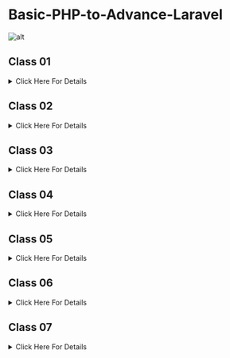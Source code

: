 # Basic-PHP-to-Advance-Laravel
![alt](https://github.com/bdsuman/help/blob/main/php-laravel-mysql-sample.png)

## Class 01

<details>
<summary>Click Here For Details</summary>

##  Github

- What is Git & Github

- Why need Git & Github

- Git bash Downloads & Installation

- Create an Account on Github

- Create project Local to Online

- Create Project Online

- How to fork any github project from another account.

### IDE / Code Editor

- Vs Code Downloads

- Vs Code Editor keyboard shortcuts

- Important Package installation

## Class Resource

### From the very beginning, we have to know about git & github to showcase our daily practice and work for future use.
### And secondly we have to know about vs keyboard shortcuts to save our time in coding, and install essential packages for extra facilities in vs code.


- Git bash Downloads - https://git-scm.com/downloads 

- Create your github account - https://github.com/ 

- Create project Local to Online - https://github.com/rafiswe/Github-Tutorial/blob/master/Create-local-to-online.txt

- Create Project Online - https://github.com/rafiswe/Github-Tutorial/blob/master/Create-online-repository.txt

- Vs Code Downloads - https://code.visualstudio.com/download 

- Vs Code Editor keyboard shortcuts -  https://code.visualstudio.com/shortcuts/keyboard-shortcuts-windows.pdf 

### Important Package installation

- Html snippet

- Html css support

- Intellisense for css class names in html

- Auto close tag

- Auto rename tag

- Beautify

- Bracket pair colorizer

- Php intellisense

- Php namespace resolver

- Alignment

</details> 

## Class 02

<details>
<summary>Click Here For Details </summary>

### PHP Language.

- History of php

- How does php work

- Power of php

### Environment setup, Code Structure & Run Code

- Server setup

- Code syntax & run code 

- How to write Php code in html.

### Variable

- What is Variable?

- Declaration rules of common variables.

- Declaration rules of Constant variables.

- Different between variable & constant.

### Print Way

- Concat string, inverted comma.

- echo, Printf, sprintf

### Different types of Data types


- Most commonly used scalar (মৌলিক) data types - (String, Integer, float, Boolean)

- Compound (যৌগিক) data types - (Array, Object)

- Null, Resource

## Resource

### Please search by keyword which is given on overview and know more from google. Here is just the w3school link. You can learn more from javatpoint, tutorialspoint etc.


- A variable starts with the $ sign, followed by the name of the variable

- A variable name must start with a letter or the underscore character

- A variable name cannot start with a number

- A variable name can only contain alpha-numeric characters and underscores (A-z, 0-9, and _ )

- Variable names are case-sensitive ($age and $AGE are two different variables)

- Ref. Link Variable - https://www.w3schools.com/php/php_variables.asp 

### Declaration rules of constant variables:

- define(name, value, case-insensitive)

- name: Specifies the name of the constant

- value: Specifies the value of the constant

- case-insensitive: Specifies whether the constant name should be case-insensitive. Default is false

- Ref. Link Variable - https://www.w3schools.com/php/php_constants.asp 

- Echo & Print - https://www.c-sharpcorner.com/UploadFile/051e29/types-of-print-function-in-php/ 

- Data types - https://www.w3schools.com/php/php_datatypes.asp 

</details>

## Class 03

<details>
<summary>Click Here For Details</summary>

## Operators and its types in php

### Arithmetic (গাণিতিক অপারেটর) 
>Arithmetic operators are used to perform arithmetic on numbers:

    | Operator | Description                  |
    | -------- | ---------------------------- |
    | +        | Addition                     |
    | -        | Subtraction                  |
    | *        | Multiplication               |
    | **       | Exponentiation               |
    | /        | Division                     |
    | %        | Modulus (Division Remainder) |
    | ++       | Increment                    |
    | --       | Decrement                    |

### Assignment (নির্ধারণ অপারেটর)

> =, +=, -=, *=, /=

### Comparison (তুলনা)

> ==, !=, ===, !==, < (less), > (greater), <=, >=

### Increment / decrement

> ++a, a++, --a, a-- 

### Logical and others

> !, &&, || 

### Statements

- If

- Else

- Else if

- Switch

## Resource

### Operators and its types in php

### Arithmetic (গাণিতিক অপারেটর) 

- R Link: https://www.javatpoint.com/php-operators#Arithmetic 

### Assignment (নির্ধারণ অপারেটর)

- https://www.javatpoint.com/php-operators#Assignment 

### Comparison (তুলনা)

- R Link: https://www.javatpoint.com/php-operators#Comparison 

### Increment / decrement

- R Link: https://www.php.net/manual/en/language.operators.increment.php 

### Logical and others

- Link: https://www.javatpoint.com/php-operators#Logical 

</details>

## Class 04

<details>
<summary>Click Here For Details</summary>

## loop

- Operator: Increment (++) and Decrement (--)

- For Loop

- While loop

- Do while

- Foreach

## Resource
### Operator: Increment (++) and Decrement (--)

- https://www.php.net/manual/en/language.operators.increment.php 

### For Loop

- https://www.javatpoint.com/php-for-loop 

### While loop

- https://www.javatpoint.com/php-while-loop 

### Do while

- https://www.javatpoint.com/php-do-while-loop 

-Exercises: https://codeforwin.org/2015/06/for-do-while-loop-programming-exercises.html 

### Foreach

- https://www.javatpoint.com/php-foreach-loop 

</details>

## Class 05

<details>
<summary>Click Here For Details</summary>

## Different types of Array

- Keyword: break, continue

- Indexed array

- Associative array

- Multidimensional array

### Resource 

1. Break, continue keyword

- https://www.javatpoint.com/php-break

- https://www.javatpoint.com/php-continue 

2. Indexed array

- https://www.javatpoint.com/php-indexed-array 

3. Associative array

- https://www.javatpoint.com/php-associative-array 

4. Multidimensional array

- https://www.javatpoint.com/php-multidimensional-array 

</details>

## Class 06

<details>
<summary>Click Here For Details</summary>

## Array Function
- count(which_array), sizeof(which_array)

- max(which_array), min(which_array)

- in_array(which_you_want_search, from_which_array, strict_mode)

- array_search(which_you_want_search, from_which_array)

- array_pop(from_which_array) - for delete last element

- array_push(which_array, new_value) - add element on last

- array_merge(all_arrays) - make a new array by merging multiple array

- array_slice(from_which_array, from_index, total_element) - make a new array by taking some element from an array.

- array_splice(from_which_array, from_index, total_element) - remove array element from an this array

- array_diff(first_array, second_array)

- array_unique(which_array)

- array_sum(which_array)

### Resource

- https://www.php.net/manual/en/ref.array.php
- https://www.w3schools.com/php/php_ref_array.asp


</details>

## Class 07

<details>
<summary>Click Here For Details</summary>

## Title
### Sub Title

</details>